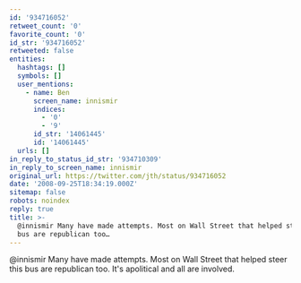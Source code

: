 ```yaml
---
id: '934716052'
retweet_count: '0'
favorite_count: '0'
id_str: '934716052'
retweeted: false
entities:
  hashtags: []
  symbols: []
  user_mentions:
    - name: Ben
      screen_name: innismir
      indices:
        - '0'
        - '9'
      id_str: '14061445'
      id: '14061445'
  urls: []
in_reply_to_status_id_str: '934710309'
in_reply_to_screen_name: innismir
original_url: https://twitter.com/jth/status/934716052
date: '2008-09-25T18:34:19.000Z'
sitemap: false
robots: noindex
reply: true
title: >-
  @innismir Many have made attempts. Most on Wall Street that helped steer this
  bus are republican too…
---
```


@innismir Many have made attempts. Most on Wall Street that helped steer this bus are republican too. It's apolitical and all are involved.